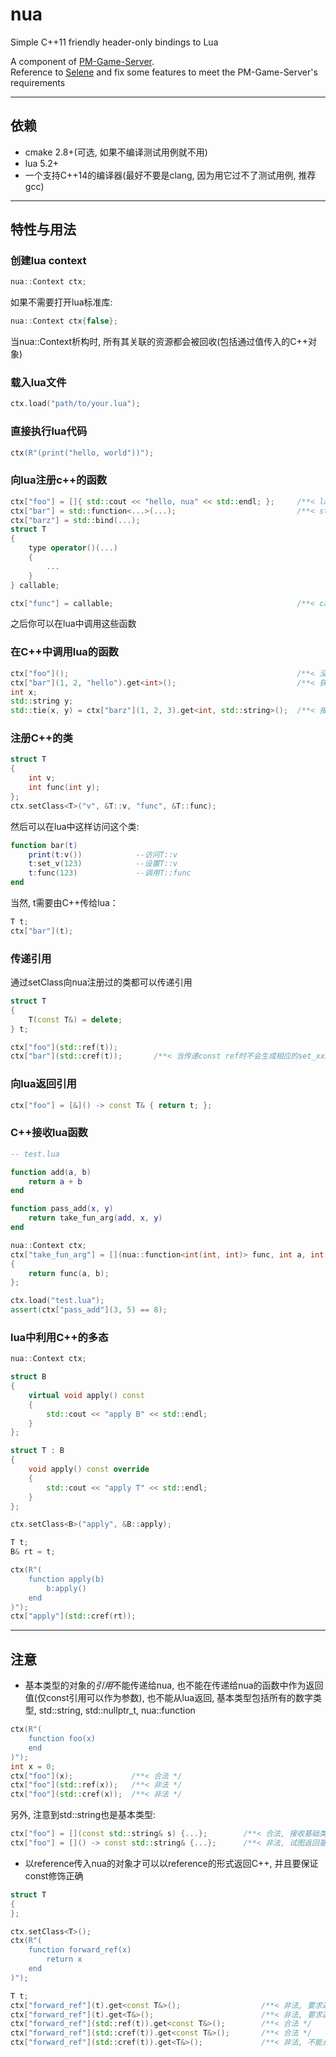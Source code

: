 # nua

Simple C++11 friendly header-only bindings to Lua  

A component of [PM-Game-Server](https://github.com/lucklove/PM-Game-Server).   
Reference to [Selene](https://github.com/jeremyong/Selene) and fix some features to meet the PM-Game-Server's requirements   

---

## 依赖
- cmake 2.8+(可选, 如果不编译测试用例就不用)  
- lua 5.2+  
- 一个支持C++14的编译器(最好不要是clang, 因为用它过不了测试用例, 推荐gcc)  

---

## 特性与用法  
### 创建lua context  
```c++
nua::Context ctx;
```
如果不需要打开lua标准库:  
```c++
nua::Context ctx{false};
```  
当nua::Context析构时, 所有其关联的资源都会被回收(包括通过值传入的C++对象)   

### 载入lua文件  
```c++
ctx.load("path/to/your.lua");
```

###  直接执行lua代码  
```c++
ctx(R"(print("hello, world"))");
```

### 向lua注册c++的函数  
``` c++
ctx["foo"] = []{ std::cout << "hello, nua" << std::endl; };     /**< lambda */
ctx["bar"] = std::function<...>(...);                           /**< stl function */
ctx["barz"] = std::bind(...);                                    
struct T
{
    type operator()(...)
    {
        ...
    }
} callable;

ctx["func"] = callable;                                         /**< callable object */
```  
之后你可以在lua中调用这些函数  

### 在C++中调用lua的函数  
```c++
ctx["foo"]();                                                   /**< 没有返回值和参数 */
ctx["bar"](1, 2, "hello").get<int>();                           /**< 获取int返回值 */
int x;
std::string y;
std::tie(x, y) = ctx["barz"](1, 2, 3).get<int, std::string>();  /**< 接收多返回值 */
```

### 注册C++的类  
```c++
struct T
{
    int v;
    int func(int y);
};
ctx.setClass<T>("v", &T::v, "func", &T::func);
```
然后可以在lua中这样访问这个类:
```lua
function bar(t)
    print(t:v())            --访问T::v
    t:set_v(123)            --设置T::v
    t:func(123)             --调用T::func
end
```
当然, t需要由C++传给lua：  
```c++
T t;
ctx["bar"](t);
```

### 传递引用
通过setClass向nua注册过的类都可以传递引用  
```c++
struct T
{
    T(const T&) = delete;
} t;

ctx["foo"](std::ref(t));
ctx["bar"](std::cref(t));       /**< 当传递const ref时不会生成相应的set_xxx, 同时非const成员函数也会无效 */
```

### 向lua返回引用  
```c++
ctx["foo"] = [&]() -> const T& { return t; };
```

### C++接收lua函数  
```lua
-- test.lua

function add(a, b)
    return a + b 
end

function pass_add(x, y)
    return take_fun_arg(add, x, y)
end
```

```c++
nua::Context ctx;
ctx["take_fun_arg"] = [](nua::function<int(int, int)> func, int a, int b)
{
    return func(a, b); 
};

ctx.load("test.lua");
assert(ctx["pass_add"](3, 5) == 8);
```

### lua中利用C++的多态  
```c++
nua::Context ctx;

struct B
{
    virtual void apply() const
    {
        std::cout << "apply B" << std::endl;
    }
};

struct T : B
{
    void apply() const override
    {
        std::cout << "apply T" << std::endl;
    }
};

ctx.setClass<B>("apply", &B::apply);

T t;
B& rt = t;

ctx(R"(
    function apply(b)
        b:apply()
    end
)");
ctx["apply"](std::cref(rt));
```

---

## 注意  
- 基本类型的对象的*引用*不能传递给nua, 也不能在传递给nua的函数中作为返回值(仅const引用可以作为参数), 也不能从lua返回, 
基本类型包括所有的数字类型, std::string, std::nullptr_t, nua::function   
```c++
ctx(R"(
    function foo(x)
    end
)");
int x = 0;
ctx["foo"](x);             /**< 合法 */
ctx["foo"](std::ref(x));   /**< 非法 */
ctx["foo"](std::cref(x));  /**< 非法 */
```

另外, 注意到std::string也是基本类型:  
```c++
ctx["foo"] = [](const std::string& s) {...};        /**< 合法, 接收基础类型的const引用 */
ctx["foo"] = []() -> const std::string& {...};      /**< 非法, 试图返回基础类型的引用 */
```

- 以reference传入nua的对象才可以以reference的形式返回C++, 并且要保证const修饰正确  
```c++
struct T
{
};

ctx.setClass<T>();
ctx(R"(
    function forward_ref(x)
        return x
    end
)");  

T t;
ctx["forward_ref"](t).get<const T&>();                  /**< 非法, 要求返回t的reference但是传入时不是引用 */
ctx["forward_ref"](t).get<T&>();                        /**< 非法, 要求返回t的reference但是传入时不是引用 */
ctx["forward_ref"](std::ref(t)).get<const T&>();        /**< 合法 */
ctx["forward_ref"](std::cref(t)).get<const T&>();       /**< 合法 */
ctx["forward_ref"](std::cref(t)).get<T&>();             /**< 非法, 不能从const reference转到reference */
```
